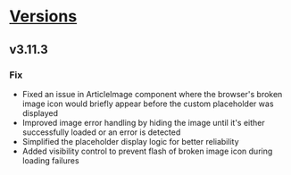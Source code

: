 # [Versions](https://github.com/Tracktor/design-system/releases)

## v3.11.3
### Fix
- Fixed an issue in ArticleImage component where the browser's broken image icon would briefly appear before the custom placeholder was displayed
- Improved image error handling by hiding the image until it's either successfully loaded or an error is detected
- Simplified the placeholder display logic for better reliability
- Added visibility control to prevent flash of broken image icon during loading failures
